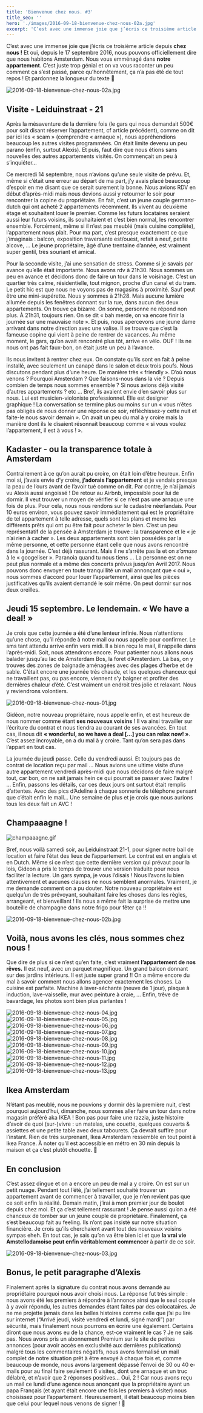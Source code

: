 ```yaml
---
title: 'Bienvenue chez nous. #3'
title_seo: ''
hero: './images/2016-09-18-bienvenue-chez-nous-02a.jpg'
excerpt: 'C’est avec une immense joie que j’écris ce troisième article depuis chez nous ! Et oui, depuis le 17 septembre 2016, nous pouvons officiellement dire que nous habitons Amsterdam. Nous vous emménagé dans notre appartement. C’est juste trop génial et on va vous raconter un peu comment ça s’est passé, parce qu’honnêtement, ça n’a pas été'
---
```


C’est avec une immense joie que j’écris ce troisième article depuis **chez nous !** Et oui, depuis le 17 septembre 2016, nous pouvons officiellement dire que nous habitons Amsterdam. Nous vous emménagé dans **notre appartement**. C’est juste trop génial et on va vous raconter un peu comment ça s’est passé, parce qu’honnêtement, ça n’a pas été de tout repos ! Et pardonnez la longueur du texte 🙂

<img alt="2016-09-18-bienvenue-chez-nous-02a.jpg" src="./images/2016-09-18-bienvenue-chez-nous-02a.jpg">

## Visite - Leiduinstraat - 21

Après la mésaventure de la dernière fois (le gars qui nous demandait 500€ pour soit disant réserver l’appartement, cf article précédent), comme on dit par ici les « scam » (comprendre « arnaque »), nous appréhendions beaucoup les autres visites programmées. On était limite devenu un peu parano (enfin, surtout Alexis). Et puis, faut dire que nous étions sans nouvelles des autres appartements visités. On commençait un peu à s’inquiéter...

Ce mercredi 14 septembre, nous n’avions qu’une seule visite de prévu. Et, même si c’était une erreur au départ de ma part, j’y avais placé beaucoup d’espoir en me disant que ce serait surement la bonne.
Nous avions RDV en début d’après-midi mais nous devions aussi y retourner le soir pour rencontrer la copine du propriétaire. En fait, c’est un jeune couple germano-dutch qui ont acheté 2 appartements récemment. Ils vivent au deuxième étage et souhaitent louer le premier. Comme les futurs locataires seraient aussi leur futurs voisins, ils souhaitaient et c’est bien normal, les rencontrer ensemble. Forcément, même si il n’est pas meublé (mais cuisine complète), l’appartement nous plait. Pour ma part, c’est presque exactement ce que j’imaginais : balcon, exposition traversante est/ouest, refait à neuf, petite alcove, ... Le jeune propriétaire, âgé d’une trentaine d’année, est vraiment super gentil, très souriant et amical.

Pour la seconde visite, j’ai une sensation de stress. Comme si je savais par avance qu’elle était importante. Nous avons rdv à 21h30. Nous sommes un peu en avance et décidons donc de faire un tour dans le voisinage. C’est un quartier très calme, résidentielle, tout mignon, proche d’un canal et du tram. Le petit hic est que nous ne voyons pas de magasins à proximité. Sauf peut être une mini-supérette.
Nous y sommes à 21h28. Mais aucune lumière allumée depuis les fenêtres donnant sur la rue, dans aucun des deux appartements. On trouve ça bizarre. On sonne, personne ne répond non plus. À 21h31, toujours rien. On se dit « bah merde, on va encore finir la journée sur une mauvaise note ». Et puis, nous apercevons une jeune dame arrivant dans notre direction avec une valise. Il se trouve que c’est la fameuse copine qui vient à peine de rentrer de vacances. Au même moment, le gars, qu’on avait rencontré plus tôt, arrive en vélo. OUF ! Ils ne nous ont pas fait faux-bon, on était juste un peu à l’avance.

Ils nous invitent à rentrer chez eux. On constate qu’ils sont en fait à peine installé, avec seulement un canapé dans le salon et deux trois poufs. Nous discutons pendant plus d’une heure. De manière très « friendly ». D’où nous venons ? Pourquoi Amsterdam ? Que faisons-nous dans la vie ? Depuis combien de temps nous sommes ensemble ? Si nous avions déjà visité d’autres appartements ? etc ... Bref, ils avaient envie d’en savoir plus sur nous. Lui est musicien-violoniste professionnel. Elle est designer graphique ! La conversation se termine plus ou moins sur un « vous n’êtes pas obligés de nous donner une réponse ce soir, réfléchissez-y cette nuit et faite-le nous savoir demain ». On avait un peu du mal à y croire mais la manière dont ils le disaient résonnait beaucoup comme « si vous voulez l’appartement, il est à vous ! ».

## Kadaster - ou la transparence totale à Amsterdam

Contrairement à ce qu’on aurait pu croire, on était loin d’être heureux. Enfin moi si, j’avais envie d’y croire, **j’adorais l’appartement** et je vendais presque la peau de l’ours avant de l’avoir tué comme on dit. Par contre, je n’ai jamais vu Alexis aussi angoissé ! De retour au Airbnb, impossible pour lui de dormir. Il veut trouver un moyen de vérifier si ce n’est pas une arnaque une fois de plus. Pour cela, nous nous rendons sur le cadastre néerlandais. Pour 10 euros environ, vous pouvez savoir immédiatement qui est le propriétaire de tel appartement à telle adresse, quels sont les plans et meme les différents prêts qui ont pu être fait pour acheter le bien. C’est un peu représentatif de la pensée à Amsterdam je trouve : la transparence et le « je n’ai rien à cacher ». Les deux appartements sont bien possédés par la même personne, et cette personne étant celle que nous avons rencontré dans la journée. C’est déjà rassurant. Mais il ne s’arrête pas la et on _s’amuse_ à le « googeliser ». Paranoia quand tu nous tiens ... La personne est on ne peut plus normale et a même des concerts prévus jusqu’en Avril 2017. Nous pouvons donc envoyer en toute tranquillité un mail annonçant que « oui », nous sommes d’accord pour louer l’appartement, ainsi que les pièces justificatives qu’ils avaient demandé le soir même. On peut dormir sur nos deux oreilles.

## Jeudi 15 septembre. Le lendemain. « We have a deal! »

Je crois que cette journée a été d’une lenteur infinie. Nous n’attentions qu’une chose, qu’il réponde à notre mail ou nous appelle pour confirmer. Le sms tant attendu arrive enfin vers midi. Il a bien reçu le mail, il rappelle dans l’après-midi. Soit, nous attendrons encore. Pour patienter nous allons nous balader jusqu’au lac de Amsterdam Bos, la foret d’Amsterdam. Là bas, on y trouves des zones de baignade aménagées avec des plages d’herbe et de sable. C’était encore une journée très chaude, et les quelques chanceux qui ne travaillent pas, ou pas encore, viennent s’y baigner et profiter des dernières chaleur d’été. C’est vraiment un endroit très jolie et relaxant. Nous y reviendrons volontiers.

<img alt="2016-09-18-bienvenue-chez-nous-01.jpg" src="./images/2016-09-18-bienvenue-chez-nous-01.jpg">

Gidéon, notre nouveau propriétaire, nous appelle enfin, et est heureux de nous nommer comme étant **ses nouveaux voisins** ! Il va ainsi travailler sur l’écriture du contrat et nous tiendra au courant de ses avancées. En tout cas, il nous dit **« wonderful, so we have a deal [...] you can relax now! »**. C’est assez incroyable, on a du mal à y croire. Tant qu’on sera pas dans l’appart en tout cas.

La journée du jeudi passe. Celle du vendredi aussi. Et toujours pas de contrat de location reçu par mail ... Nous avions une ultime visite d’une autre appartement vendredi après-midi que nous décidons de faire malgré tout, car bon, on ne sait jamais hein ce qui pourrait se passer avec l’autre ! ... Enfin, passons les détails, car ces deux jours ont surtout était remplis d’attentes. Avec des pics d’Adeline à chaque sonnerie de téléphone pensant que c’était enfin le mail... Une semaine de plus et je crois que nous aurions tous les deux fait un AVC !

## Champaaagne !

<img alt="champaaagne.gif" src="./images/champaaagne.gif">

Bref, nous voilà samedi soir, au Leiduinstraat 21-1, pour signer notre bail de location et faire l’état des lieux de l’appartement.
Le contrat est en anglais et en Dutch. Même si ce n’est que cette dernière version qui prévaut pour la lois, Gideon a pris le temps de trouver une version traduite pour nous faciliter la lecture. Un gars sympa, je vous l’disais ! Nous l’avons lu bien attentivement et aucunes clauses ne nous semblent anormales. Vraiment, je me demande comment on a pu douter. Notre nouveau propriétaire est quelqu’un de très prévoyant, souhaitant faire les choses dans les règles, arrangeant, et bienveillant ! Ils nous a même fait la surprise de mettre une bouteille de champagne dans notre frigo pour fêter ça !!

<img alt="2016-09-18-bienvenue-chez-nous-02b.jpg" src="./images/2016-09-18-bienvenue-chez-nous-02b.jpg">

## Voilà, nous avons les clés, nous sommes chez nous !

Que dire de plus si ce n’est qu’en faite, c’est vraiment **l’appartement de nos rêves.** Il est neuf, avec un parquet magnifique. Un grand balcon donnant sur des jardins intérieurs. Il est juste super grand !! On a même encore du mal à savoir comment nous allons agencer exactement les choses. La cuisine est parfaite. Machine à laver-séchante (neuve de 1 jour), plaque à induction, lave-vaisselle, mur avec peinture à craie, ... Enfin, trêve de bavardage, les photos sont bien plus parlantes !

<gallery>
<img alt="2016-09-18-bienvenue-chez-nous-04.jpg" src="./images/2016-09-18-bienvenue-chez-nous-04.jpg">
<img alt="2016-09-18-bienvenue-chez-nous-05.jpg" src="./images/2016-09-18-bienvenue-chez-nous-05.jpg">
<img alt="2016-09-18-bienvenue-chez-nous-06.jpg" src="./images/2016-09-18-bienvenue-chez-nous-06.jpg">
<img alt="2016-09-18-bienvenue-chez-nous-07.jpg" src="./images/2016-09-18-bienvenue-chez-nous-07.jpg">
<img alt="2016-09-18-bienvenue-chez-nous-08.jpg" src="./images/2016-09-18-bienvenue-chez-nous-08.jpg">
<img alt="2016-09-18-bienvenue-chez-nous-09.jpg" src="./images/2016-09-18-bienvenue-chez-nous-09.jpg">
<img alt="2016-09-18-bienvenue-chez-nous-10.jpg" src="./images/2016-09-18-bienvenue-chez-nous-10.jpg">
</gallery>
<img alt="2016-09-18-bienvenue-chez-nous-11.jpg" src="./images/2016-09-18-bienvenue-chez-nous-11.jpg">
<img alt="2016-09-18-bienvenue-chez-nous-12.jpg" src="./images/2016-09-18-bienvenue-chez-nous-12.jpg">
<img alt="2016-09-18-bienvenue-chez-nous-13.jpg" src="./images/2016-09-18-bienvenue-chez-nous-13.jpg">

## Ikea Amsterdam

N’étant pas meublé, nous ne pouvions y dormir dès la première nuit, c’est pourquoi aujourd’hui, dimanche, nous sommes aller faire un tour dans notre magasin préféré aka IKEA ! Bon pas pour faire une razzia, juste histoire d’avoir de quoi (sur-)vivre : un matelas, une couette, quelques couverts & assiettes et une petite table avec deux tabourets. Ça devrait suffire pour l’instant.
Rien de très surprenant, Ikea Amsterdam ressemble en tout point à Ikea France. À noter qu’il est accessible en métro en 30 min depuis la maison et ça c’est plutôt chouette. 🙂

## En conclusion

C’est assez dingue et on a encore un peu de mal a y croire. On est sur un petit nuage. Pendant tout l’été, j’ai tellement souhaité trouver un appartement avant de commencer à travailler, que je n’en revient pas que ce soit enfin la réalité. Demain matin, j’irai à mon premier jour de boulot depuis chez moi. Et ça c’est tellement rassurant ! Je pense aussi qu’on a été chanceux de tomber sur un jeune couple de propriétaire. Finalement, ça s’est beaucoup fait au feeling. Ils n’ont pas insisté sur notre situation financière. Je crois qu’ils cherchaient avant tout des nouveaux voisins sympas eheh.
En tout cas, je sais qu’on va être bien ici et que **la vrai vie Amstellodamoise peut enfin véritablement commencer** à partir de ce soir.

<img alt="2016-09-18-bienvenue-chez-nous-03.jpg" src="./images/2016-09-18-bienvenue-chez-nous-03.jpg">

## Bonus, le petit paragraphe d’Alexis

Finalement après la signature du contrat nous avons demandé au propriétaire pourquoi nous avoir choisi nous. La réponse fut très simple : nous avons été les premiers à répondre à l’annonce ainsi que le seul couple à y avoir répondu, les autres demandes étant faites par des colocataires. Je ne me projette jamais dans les belles histoires comme celle que j’ai pu lire sur internet (“Arrivé jeudi, visité vendredi et lundi, signé mardi”) par sécurité, mais finalement nous pourrons en écrire une également.
Certains diront que nous avons eu de la chance, est-ce vraiment le cas ? Je ne sais pas. Nous avons pris un abonnement Premium sur le site de petites annonces (pour avoir accès en exclusivité aux dernières publications) malgré tous les commentaires négatifs, nous avons formalisé un mail complet de notre situation prêt à être envoyé à chaque fois et, comme beaucoup de monde, nous avons largement dépassé l’envoi de 30 ou 40 e-mails pour au final faire seulement 6 visites, dont une arnaque et un truc délabré, et n’avoir que 2 réponses positives... Oui, 2 ! Car nous avons reçu un mail ce lundi d’une agence nous anonçant que la propriétaire ayant un papa Français (et ayant était encore une fois les premiers à visiter) nous choisissez pour l’appartement. Heureusement, il était beaucoup moins bien que celui pour lequel nous venons de signer ! 🙂
